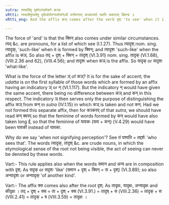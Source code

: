 ```yaml
---
sutra: त्यदादिषु दृशोऽनालोचने कञ्च
vRtti: त्यदादीषूपपदेषु दृशेर्धातोरनालोचनेऽर्थे वर्त्तमानात् कञ्प्रत्ययो भवति चकारात् क्विन्च ॥
vRtti_eng: And the affix कञ् comes after the verb दृश् 'to see' when it is in combination with त्यद् &c. and does not signify perception.

---
```

The force of 'and' is that the क्विन् also comes under similar circumstances. त्यद् &c. are pronouns, for a list of which see (I.1.27). Thus त्यादृश् nom. sing. त्यादृक्, 'such-like' when it is formed by क्विन्; and त्यादृशः 'such-like' when the affix is कञ्. So also तद् + दृश् + क्विन् = तादृश् (VI.3.91) nom. sing. तादृक् (VI.1.68), (VIII.2.36 and 62), (VIII.4.56); and तादृशः when कञ् is the affix. So यादृक् or यादृशः 'what-like'.

What is the force of the letter ञ् of कञ्? It is for the sake of accent; the _udatta_ is on the first syllable of those words which are formed by an affix having an indicatory ञ् or न् (VI.1.117). But the indicatory न् would have given the same accent, there being no difference between कञ् and कन् in this respect. The indicatory ञ् then serves only the purpose of distinguishing the affix कञ् from कन् in _sutra_ (IV.1.15) in which कञ् is taken and not कन्. Had we not formed this separate affix, then for कञ्करप् of that _sutra_, we should have read कन् क्वरप् so that the feminine of words formed by कन् would have also taken long ई, so that the feminine of यावकः (याव + कन्) (V.4.29) would have been यावकी instead of यावका.

Why do we say 'when not signifying perception'? See तं पश्यति = तद्दर्शः 'who sees that'. The words त्यादृक्, तादृश् &c. are crude nouns, in which the etymological sense of the root not being visible, the act of seeing can never be denoted by these words.

Vart:- This rule applies also when the words समान and अन्य are in composition with दृश्. As सदृक् or सदृशः 'like' (समान + दृश् + क्विन् = स + दृश्) (VI.3.89); so also अन्यादृशः or अन्यादृक् 'of another kind'.

Vart:- The affix क्स comes also after the root दृश्. As तादृक्षः, यादृक्षः, अन्यादृक्षः and कीदृक्षः । तद् + दृश् + क्स = ता + दृश् + क्स (VI.3.91.) = तादृष् + स (VIII.2.36) = तादृक् + स (VIII.2.41) = तादृक् + ष (VIII.3.59) = तादृक्षः ।